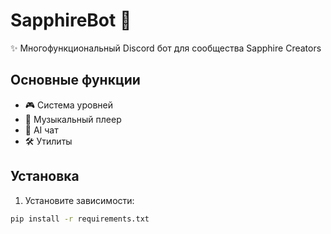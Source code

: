 # SapphireBot 🤖

✨ Многофункциональный Discord бот для сообщества Sapphire Creators

## Основные функции
- 🎮 Система уровней
- 🎵 Музыкальный плеер
- 🤖 AI чат
- 🛠️ Утилиты

## Установка
1. Установите зависимости:
```bash
pip install -r requirements.txt
```